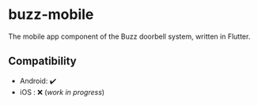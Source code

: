 # buzz-mobile

The mobile app component of the Buzz doorbell system, written in Flutter.

## Compatibility

* Android: ✔️
* iOS : ❌ (*work in progress*)
